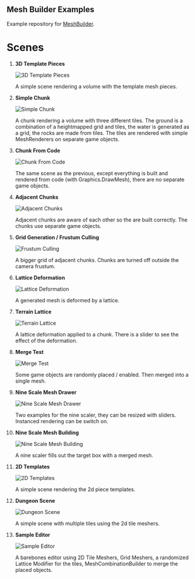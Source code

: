 Mesh Builder Examples
--------

Example repository for [MeshBuilder](https://github.com/hbence/MeshBuilder/). 

Scenes
=========

1. **3D Template Pieces**

    ![3D Template Pieces](https://github.com/hbence/MeshBuilderExamples/blob/readme/img/01.jpg)

    A simple scene rendering a volume with the template mesh pieces.

2. **Simple Chunk**

    ![Simple Chunk](https://github.com/hbence/MeshBuilderExamples/blob/readme/img/02.jpg)

    A chunk rendering a volume with three different tiles. The ground is a combination of a heightmapped grid and tiles, the water is generated as a grid, the rocks are made from tiles. The tiles are rendered with simple MeshRenderers on separate game objects.

3. **Chunk From Code**

    ![Chunk From Code](https://github.com/hbence/MeshBuilderExamples/blob/readme/img/03.jpg)

    The same scene as the previous, except everything is built and rendered from code (with Graphics.DrawMesh), there are no separate game objects.

4. **Adjacent Chunks**

    ![Adjacent Chunks](https://github.com/hbence/MeshBuilderExamples/blob/readme/img/04.jpg)

    Adjacent chunks are aware of each other so the are built correctly. The chunks use separate game objects.

5. **Grid Generation / Frustum Culling**

    ![Frustum Culling](https://github.com/hbence/MeshBuilderExamples/blob/readme/img/05.jpg)

    A bigger grid of adjacent chunks. Chunks are turned off outside the camera frustum.

6. **Lattice Deformation**

    ![Lattice Deformation](https://github.com/hbence/MeshBuilderExamples/blob/readme/img/06.jpg)

    A generated mesh is deformed by a lattice.

7. **Terrain Lattice**

    ![Terrain Lattice](https://github.com/hbence/MeshBuilderExamples/blob/readme/img/07.jpg)

    A lattice deformation applied to a chunk. There is a slider to see the effect of the deformation.

8. **Merge Test**

    ![Merge Test](https://github.com/hbence/MeshBuilderExamples/blob/readme/img/08.jpg)

    Some game objects are randomly placed / enabled. Then merged into a single mesh.

9. **Nine Scale Mesh Drawer**

    ![Nine Scale Mesh Drawer](https://github.com/hbence/MeshBuilderExamples/blob/readme/img/09.jpg)

    Two examples for the nine scaler, they can be resized with sliders. Instanced rendering can be switch on.

10. **Nine Scale Mesh Building**

    ![Nine Scale Mesh Building](https://github.com/hbence/MeshBuilderExamples/blob/readme/img/10.jpg)

    A nine scaler fills out the target box with a merged mesh.

11. **2D Templates**

    ![2D Templates](https://github.com/hbence/MeshBuilderExamples/blob/readme/img/11.jpg)

    A simple scene rendering the 2d piece templates.

12. **Dungeon Scene**

    ![Dungeon Scene](https://github.com/hbence/MeshBuilderExamples/blob/readme/img/12.jpg)

    A simple scene with multiple tiles using the 2d tile meshers.

13. **Sample Editor**

    ![Sample Editor](https://github.com/hbence/MeshBuilderExamples/blob/readme/img/13.jpg)

    A barebones editor using 2D Tile Meshers, Grid Meshers, a randomized Lattice Modifier for the tiles, MeshCombinationBuilder to merge the placed objects.


